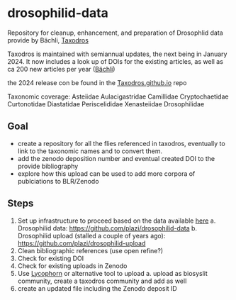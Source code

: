 # drosophilid-data
Repository for cleanup, enhancement, and preparation of Drosophlid data provide by Bächli, [Taxodros](https://www.taxodros.uzh.ch/)

Taxodros is maintained with semiannual updates, the next being in January 2024. It now includes a look up of DOIs for the existing articles, as well as ca 200 new articles per year ([Bächli](https://github.com/plazi/drosophilid-data/issues/20))

the 2024 release con be found in the [Taxodros.github.io](https://taxodros.github.io/) repo

Taxonomic coverage: Asteiidae Aulacigastridae Camillidae Cryptochaetidae Curtonotidae Diastatidae Periscelididae Xenasteiidae Drosophilidae

## Goal
* create a repository for all the flies referenced in taxodros, eventually to link to the taxonomic names and to convert them.
* add the zenodo deposition number and eventual created DOI to the provide bibliography
* explore how this upload can be used to add more corpora of publciations to BLR/Zenodo

## Steps
1. Set up infrastructure to proceed based on the data available [here](https://drive.google.com/drive/u/0/folders/0B_yrQwn4yBySfjBfOFZfNGdvTEhobl9YR21UazlmcWxfNnlzYUM1dFVaS0UtS1JsNTJ6WFU?resourcekey=0-Orz3w0AIiL0lMbN8jdHfPg)
      a. Drosophilid data: https://github.com/plazi/drosophilid-data
      b. Drosophilid upload (stalled a couple of years ago): https://github.com/plazi/drosophilid-upload
2. Clean bibliographic references (use open refine?)
3. Check for existing DOI
4. Check for existing uploads in Zenodo
5. Use [Lycophorn](https://github.com/plazi/lycophron) or alternative tool to upload
      a. upload as biosyslit community, create a taxodros community and add as well
6. create an updated file including the Zenodo deposit ID   
